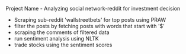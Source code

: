Project Name - Analyzing social network-reddit for investment decision

- Scraping sub-reddit 'wallstreetbets' for top posts using PRAW
- filter the posts by fetching posts with words that start with '$'
- scraping the comments of filtered data
- run sentiment analysis using NLTK
- trade stocks using the sentiment scores
